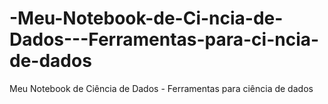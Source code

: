 # -Meu-Notebook-de-Ci-ncia-de-Dados---Ferramentas-para-ci-ncia-de-dados
 Meu Notebook de Ciência de Dados - Ferramentas para ciência de dados
